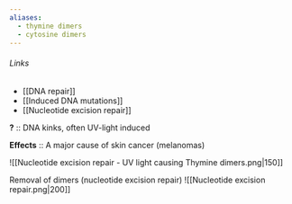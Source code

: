 ```yaml
---
aliases:
  - thymine dimers
  - cytosine dimers
---
```

###### Links
- [[DNA repair]]
- [[Induced DNA mutations]]
- [[Nucleotide excision repair]]

**?** :: DNA kinks, often UV-light induced 

**Effects** :: A major cause of skin cancer (melanomas)

![[Nucleotide excision repair - UV light causing Thymine dimers.png|150]]

Removal of dimers (nucleotide excision repair)
![[Nucleotide excision repair.png|200]]
